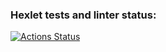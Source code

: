 ### Hexlet tests and linter status:
[![Actions Status](https://github.com/demogi4523/js-async-project-lvl3/workflows/hexlet-check/badge.svg)](https://github.com/demogi4523/js-async-project-lvl3/actions)
